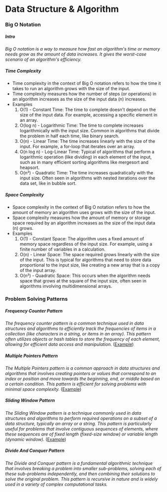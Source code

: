 # Data Structure & Algorithm

### Big O Notation

##### Intro
*Big O notation is a way to measure how fast an algorithm's time or memory needs grow as the amount of data increases. It gives the worst-case scenario of an algorithm's efficiency.*

##### Time Complexity
* Time complexity in the context of Big O notation refers to how the time it takes to run an algorithm grows with the size of the input.
* Time complexity measures how the number of steps (or operations) in an algorithm increases as the size of the input data (n) increases.
* Examples
    1. O(1) - Constant Time: The time to complete doesn't depend on the size of the input data. For example, accessing a specific element in an array.
    2. O(log n) - Logarithmic Time: The time to complete increases logarithmically with the input size. Common in algorithms that divide the problem in half each time, like binary search.
    3. O(n) - Linear Time: The time increases linearly with the size of the input. For example, a for-loop that iterates over an array.
    4. O(n log n) - Log-Linear Time: Typical of algorithms that perform a logarithmic operation (like dividing) in each element of the input, such as in many efficient sorting algorithms like mergesort and heapsort.
    5. O(n²) - Quadratic Time: The time increases quadratically with the input size. Often seen in algorithms with nested iterations over the data set, like in bubble sort.

##### Space Complexity
* Space complexity in the context of Big O notation refers to how the amount of memory an algorithm uses grows with the size of the input.
* Space complexity measures how the amount of memory or storage space required by an algorithm increases as the size of the input data (n) grows.
* Examples
    1. O(1) - Constant Space: The algorithm uses a fixed amount of memory space regardless of the input size. For example, using a finite number of variables in a calculation.
    2. O(n) - Linear Space: The space required grows linearly with the size of the input. This is typical for algorithms that need to store data proportional to the input size, like creating a new array that is a copy of the input array.
    3. O(n²) - Quadratic Space: This occurs when the algorithm needs space that grows at the square of the input size, often seen in algorithms involving multidimensional arrays.

### Problem Solving Patterns

##### Frequency Counter Pattern
*The frequency counter pattern is a common technique used in data structures and algorithms to efficiently track the frequencies of items in a collection (like characters in a string, or items in an array). This pattern often utilizes objects or hash tables to store the frequency of each element, allowing for efficient data access and manipulation.* ([Example](./anagram.js))

##### Multiple Pointers Pattern
*The Multiple Pointers pattern is a common approach in data structures and algorithms that involves creating pointers or values that correspond to an index or position and move towards the beginning, end, or middle based on a certain condition. This pattern is efficient for solving problems with minimal space complexity.* ([Example](./count-unique-values.js))

##### Sliding Window Pattern
*The Sliding Window pattern is a technique commonly used in data structures and algorithms to perform required operations on a subset of a data structure, typically an array or a string. This pattern is particularly useful for problems that involve contiguous sequences of elements, where these sequences are of fixed length (fixed-size window) or variable length (dynamic window).* ([Example](./max-subarray-sum.js))

##### Divide And Conquer Pattern
*The Divide and Conquer pattern is a fundamental algorithmic technique that involves breaking a problem into smaller sub-problems, solving each of these sub-problems independently, and then combining their solutions to solve the original problem. This pattern is recursive in nature and is widely used in a variety of complex computational tasks.*